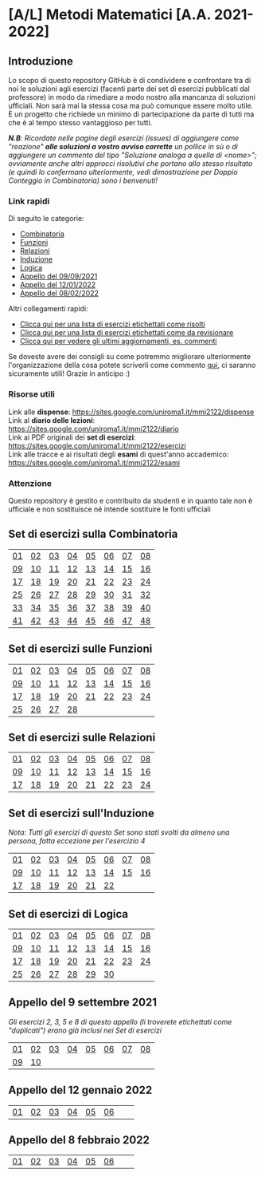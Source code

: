 # [A/L] Metodi Matematici [A.A. 2021-2022]

## Introduzione

Lo scopo di questo repository GitHub è di condividere e confrontare tra di noi le soluzioni agli esercizi (facenti parte dei set di esercizi pubblicati dal professore) in modo da rimediare a modo nostro alla mancanza di soluzioni ufficiali. Non sarà mai la stessa cosa ma può comunque essere molto utile. È un progetto che richiede un minimo di partecipazione da parte di tutti ma che è al tempo stesso vantaggioso per tutti. 

_**N.B**: Ricordate nelle pagine degli esercizi (issues) di aggiungere come "reazione" **alle soluzioni a vostro avviso corrette** un pollice in sù o di aggiungere un commento del tipo "Soluzione analoga a quella di \<nome\>"; ovviamente anche altri approcci risolutivi che portano allo stesso risultato (e quindi lo confermano ulteriormente, vedi dimostrazione per Doppio Conteggio in Combinatoria) sono i benvenuti!_

### Link rapidi

Di seguito le categorie:
- [Combinatoria](#set-di-esercizi-sulla-combinatoria)
- [Funzioni](#set-di-esercizi-sulle-funzioni)
- [Relazioni](#set-di-esercizi-sulle-relazioni)
- [Induzione](#set-di-esercizi-sullinduzione)
- [Logica](#set-di-esercizi-di-logica)
- [Appello del 09/09/2021](#appello-del-9-settembre-2021)
- [Appello del 12/01/2022](#appello-del-12-gennaio-2022)
- [Appello del 08/02/2022](#appello-del-8-febbraio-2022)

Altri collegamenti rapidi:
- [Clicca qui per una lista di esercizi etichettati come risolti](../../issues?q=label%3Arisolto+sort%3Aupdated-desc+)
- [Clicca qui per una lista di esercizi etichettati come da revisionare](../../issues?q=label%3A"da+revisionare")
- [Clicca qui per vedere gli ultimi aggiornamenti, es. commenti](../../issues?q=sort%3Aupdated-desc+)

Se doveste avere dei consigli su come potremmo migliorare ulteriormente l'organizzazione della cosa potete scriverli come commento [qui](../../issues/1), ci saranno sicuramente utili! Grazie in anticipo :)

### Risorse utili

Link alle **dispense**: https://sites.google.com/uniroma1.it/mmi2122/dispense <br/>
Link al **diario delle lezioni**: https://sites.google.com/uniroma1.it/mmi2122/diario <br/>
Link ai PDF originali dei **set di esercizi**: https://sites.google.com/uniroma1.it/mmi2122/esercizi <br/>
Link alle tracce e ai risultati degli **esami** di quest'anno accademico: https://sites.google.com/uniroma1.it/mmi2122/esami <br/>

### Attenzione

Questo repository è gestito e contribuito da studenti e in quanto tale non è ufficiale e non sostituisce né intende sostituire le fonti ufficiali

## Set di esercizi sulla **Combinatoria**

|    |    |    |    |    |     |    |    |
|----|----|----|----|----|-----|----|----|
| [01](../../issues/02)  | [02](../../issues/03)  | [03](../../issues/04)  | [04](../../issues/05)  | [05](../../issues/06)  | [06](../../issues/07)  | [07](../../issues/08)  | [08](../../issues/09)  |
| [09](../../issues/10)  | [10](../../issues/11) | [11](../../issues/12) | [12](../../issues/13) | [13](../../issues/14) | [14](../../issues/15)  | [15](../../issues/16) | [16](../../issues/17) |
| [17](../../issues/18) | [18](../../issues/19) | [19](../../issues/20) | [20](../../issues/21) | [21](../../issues/22) | [22](../../issues/23)  | [23](../../issues/24) | [24](../../issues/25) |
| [25](../../issues/26) | [26](../../issues/27) | [27](../../issues/28) | [28](../../issues/29) | [29](../../issues/30) | [30](../../issues/31)  | [31](../../issues/32) | [32](../../issues/33) |
| [33](../../issues/34) | [34](../../issues/35) | [35](../../issues/36) | [36](../../issues/37) | [37](../../issues/38) | [38](../../issues/39) | [39](../../issues/40) | [40](../../issues/41) |
| [41](../../issues/42) | [42](../../issues/43) | [43](../../issues/44) | [44](../../issues/45) | [45](../../issues/46) | [46](../../issues/47)  | [47](../../issues/48) | [48](../../issues/49) |

## Set di esercizi sulle **Funzioni**

|    |    |    |    |    |     |    |    |
|----|----|----|----|----|-----|----|----|
| [01](../../issues/50)  | [02](../../issues/51)  | [03](../../issues/52)  | [04](../../issues/53)  | [05](../../issues/54)  | [06](../../issues/55)  | [07](../../issues/56)  | [08](../../issues/57)  |
| [09](../../issues/58)  | [10](../../issues/59) | [11](../../issues/60) | [12](../../issues/61) | [13](../../issues/62) | [14](../../issues/63)  | [15](../../issues/64) | [16](../../issues/65) |
| [17](../../issues/66) | [18](../../issues/67) | [19](../../issues/68) | [20](../../issues/69) | [21](../../issues/70) | [22](../../issues/71)  | [23](../../issues/72) | [24](../../issues/73) |
| [25](../../issues/74) | [26](../../issues/75) | [27](../../issues/76) | [28](../../issues/77) | | |

## Set di esercizi sulle **Relazioni**

|    |    |    |    |    |     |    |    |
|----|----|----|----|----|-----|----|----|
| [01](../../issues/78)  | [02](../../issues/79)  | [03](../../issues/80)  | [04](../../issues/81)  | [05](../../issues/82)  | [06](../../issues/83)  | [07](../../issues/84)  | [08](../../issues/85)  |
| [09](../../issues/86)  | [10](../../issues/87) | [11](../../issues/88) | [12](../../issues/89) | [13](../../issues/90) | [14](../../issues/91)  | [15](../../issues/92) | [16](../../issues/93) |
| [17](../../issues/94) | [18](../../issues/95) | [19](../../issues/96) | [20](../../issues/97) | [21](../../issues/98) | [22](../../issues/99)  | [23](../../issues/100) | [24](../../issues/101) | | | | | | | |

## Set di esercizi sull'**Induzione**

_Nota: Tutti gli esercizi di questo Set sono stati svolti da almeno una persona, fatta eccezione per l'esercizio 4_

|    |    |    |    |    |     |    |    |
|----|----|----|----|----|-----|----|----|
| [01](../../issues/102)  | [02](../../issues/103)  | [03](../../issues/104)  | [04](../../issues/105)  | [05](../../issues/106)  | [06](../../issues/107)  | [07](../../issues/108)  | [08](../../issues/109)  |
| [09](../../issues/110)  | [10](../../issues/111) | [11](../../issues/112) | [12](../../issues/113) | [13](../../issues/114) | [14](../../issues/115)  | [15](../../issues/116) | [16](../../issues/117) |
| [17](../../issues/118) | [18](../../issues/119) | [19](../../issues/120) | [20](../../issues/121) | [21](../../issues/122) | [22](../../issues/123)  | | | | | | | | | |

## Set di esercizi di **Logica**
|    |    |    |    |    |     |    |    |
|----|----|----|----|----|-----|----|----|
| [01](../../issues/124)  | [02](../../issues/125)  | [03](../../issues/126)  | [04](../../issues/127)  | [05](../../issues/128)  | [06](../../issues/129)  | [07](../../issues/130)  | [08](../../issues/131)  |
| [09](../../issues/132)  | [10](../../issues/133) | [11](../../issues/134) | [12](../../issues/135) | [13](../../issues/136) | [14](../../issues/137)  | [15](../../issues/138) | [16](../../issues/139) |
| [17](../../issues/140) | [18](../../issues/141) | [19](../../issues/142) | [20](../../issues/143) | [21](../../issues/144) | [22](../../issues/145)  | [23](../../issues/146) | [24](../../issues/147) |
| [25](../../issues/148) | [26](../../issues/149) | [27](../../issues/150) | [28](../../issues/151) | [29](../../issues/152) | [30](../../issues/153)  | | |

## Appello del 9 settembre 2021

_Gli esercizi 2, 3, 5 e 8 di questo appello (li troverete etichettati come "duplicati") erano già inclusi nei Set di esercizi_

|    |    |    |    |    |     |    |    |
|----|----|----|----|----|-----|----|----|
| [01](../../issues/160)  | [02](../../issues/161)  | [03](../../issues/162)  | [04](../../issues/163)  | [05](../../issues/164)  | [06](../../issues/165)  | [07](../../issues/166)  | [08](../../issues/167)  |
| [09](../../issues/168)  | [10](../../issues/169) | | |

## Appello del 12 gennaio 2022

|    |    |    |    |    |     |    |    |
|----|----|----|----|----|-----|----|----|
| [01](../../issues/154)  | [02](../../issues/155)  | [03](../../issues/156)  | [04](../../issues/157)  | [05](../../issues/158)  | [06](../../issues/159)  | | |

## Appello del 8 febbraio 2022

|    |    |    |    |    |     |    |    |
|----|----|----|----|----|-----|----|----|
| [01](../../issues/160)  | [02](../../issues/161)  | [03](../../issues/162)  | [04](../../issues/163)  | [05](../../issues/164)  | [06](../../issues/165)  | | |
